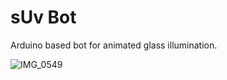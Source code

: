 # sUv Bot

Arduino based bot for animated glass illumination.

![IMG_0549](https://github.com/xeweva/sUv-Bot/assets/54597813/dddf0378-ee2e-4326-b7a7-6a228ef5232c)
